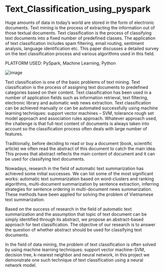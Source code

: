 # Text_Classification_using_pyspark
Huge amounts of data in today’s world are stored in the form of electronic documents. Text mining is the process of extracting the information out of those textual documents. Text classification is the process of classifying text documents into a fixed number of predefined classes. The application of text classification includes spam filtering, email routing, sentiment analysis, language identification etc. This paper discusses a detailed survey on the text classification process and various algorithms used in this field. 
<br>

PLATFORM USED: PySpark, Machine Learning, Python
<br>

![image](https://user-images.githubusercontent.com/66969681/151652311-f533928f-4b56-44d9-b97f-3c9d928a1413.png)

Text classification is one of the basic problems of text mining. Text classification is the process of assigning text documents to predefined categories based on their content. Text classification has been used in a number of application fields such as information retrieval, text filtering, electronic library and automatic web news extraction. Text classification can be achieved manually or can be automated successfully using machine learning techniques: support vector machines – SVM, tolerance rough set model approach and association rules approach. Whatever approach used, the challenge is that full-text content of documents is always taken into account so the classification process often deals with large number of features.

Traditionally, before deciding to read or buy a document (book, scientific article) we often read the abstract of this document to catch the main idea. This proves that abstract reflects the main content of document and it can be used for classifying text documents.

Nowadays, research in the field of automatic text summarization has achieved some initial successes. We can list some of the most significant works: automatic text summarization based on word-clusters and ranking algorithms, multi-document summarization by sentence extraction, inferring strategies for sentence ordering in multi-document news summarization. These methods have been applied for solving the problem of Vietnamese text summarization.

Based on the success of research in the field of automatic text summarization and the assumption that topic of text document can be simply identified through its abstract, we propose an abstract-based approach for text classification. The objective of our research is to answer the question of whether abstract should be used for classifying text documents.

In the field of data mining, the problem of text classification is often solved by using machine learning techniques: support vector machine-SVM, decision tree, k-nearest neighbor and neural network, in this project we demonstrate one such technique of text classification using a neural network model.
<br>

